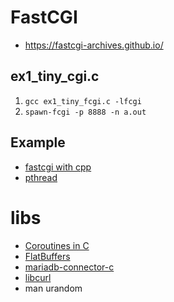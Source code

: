 # FastCGI

* https://fastcgi-archives.github.io/

## ex1_tiny_cgi.c

1. `gcc ex1_tiny_fcgi.c -lfcgi`
2. `spawn-fcgi -p 8888 -n a.out`

## Example

* [fastcgi with cpp](http://chriswu.me/blog/writing-hello-world-in-fcgi-with-c-plus-plus/)
* [pthread](https://gist.github.com/dermesser/e2f9b66457ae19ebd116)


# libs

* [Coroutines in C](https://www.chiark.greenend.org.uk/~sgtatham/coroutines.html)
* [FlatBuffers](http://google.github.io/flatbuffers/)
* [mariadb-connector-c](https://mariadb.com/kb/en/library/mariadb-connector-c/)
* [libcurl](https://curl.haxx.se/libcurl/c/libcurl.html)
* man urandom

